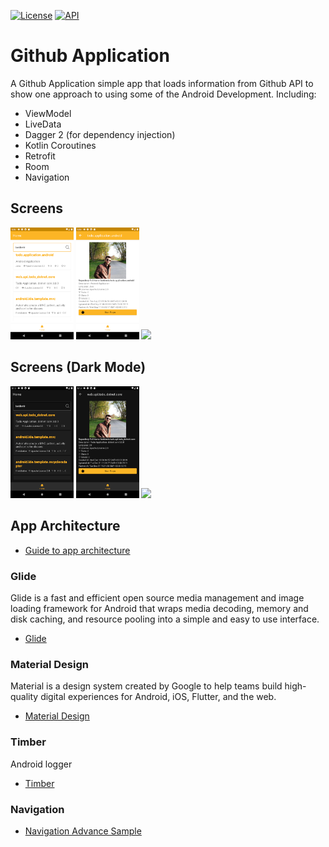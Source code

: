[![License](https://img.shields.io/badge/License-Apache%202.0-blue.svg)](https://opensource.org/licenses/Apache-2.0)
[![API](https://img.shields.io/badge/API-26%2B-red.svg?style=flat)](https://android-arsenal.com/api?level=23)
# Github Application
A Github Application simple app that loads information from Github API to show one approach to using some of the Android Development. Including:
 - ViewModel
 - LiveData
 - Dagger 2 (for dependency injection)
 - Kotlin Coroutines
 - Retrofit
 - Room
 - Navigation

 ## Screens
 <div>
   <img src="/screens/light_1.png" width="20%"/>
   <img src="/screens/light_2.png" width="20%"/>
   <img src="/screens/light_3.jpg" width="20%"/>
 </div>

 ## Screens (Dark Mode)
  <div>
    <img src="/screens/dark_1.png" width="20%"/>
    <img src="/screens/dark_2.png" width="20%"/>
    <img src="/screens/dark_3.jpg" width="20%"/>
  </div>

## App Architecture
 - [Guide to app architecture](https://developer.android.com/jetpack/guide)
### Glide
Glide is a fast and efficient open source media management and image loading framework for Android
that wraps media decoding, memory and disk caching, and resource pooling into a simple and easy to
use interface.
 - [Glide](http://bumptech.github.io/glide/)
### Material Design
Material is a design system created by Google to help teams build high-quality digital experiences
for Android, iOS, Flutter, and the web.
 - [Material Design](https://material.io/)
### Timber
Android logger
 - [Timber](https://github.com/JakeWharton/timber)
### Navigation
 - [Navigation Advance Sample](https://github.com/android/architecture-components-samples/tree/master/NavigationAdvancedSample)